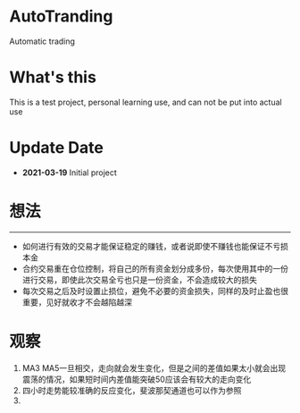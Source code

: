 # AutoTranding
Automatic trading

# What's this
This is a test project, personal learning use, and can not be put into actual use

# Update Date
* **2021-03-19** Initial project

# 想法

---

* 如何进行有效的交易才能保证稳定的赚钱，或者说即使不赚钱也能保证不亏损本金
* 合约交易重在仓位控制，将自己的所有资金划分成多份，每次使用其中的一份进行交易，即使此次交易全亏也只是一份资金，不会造成较大的损失
* 每次交易之后及时设置止损位，避免不必要的资金损失，同样的及时止盈也很重要，见好就收才不会越陷越深
  

# 观察

1. MA3 MA5一旦相交，走向就会发生变化，但是之间的差值如果太小就会出现震荡的情况，如果短时间内差值能突破50应该会有较大的走向变化
2. 四小时走势能较准确的反应变化，斐波那契通道也可以作为参照
3. 